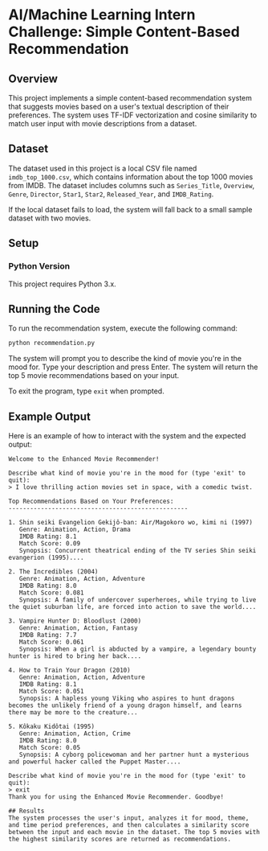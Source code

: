 # AI/Machine Learning Intern Challenge: Simple Content-Based Recommendation

## Overview
This project implements a simple content-based recommendation system that suggests movies based on a user's textual description of their preferences. The system uses TF-IDF vectorization and cosine similarity to match user input with movie descriptions from a dataset.

## Dataset
The dataset used in this project is a local CSV file named `imdb_top_1000.csv`, which contains information about the top 1000 movies from IMDB. The dataset includes columns such as `Series_Title`, `Overview`, `Genre`, `Director`, `Star1`, `Star2`, `Released_Year`, and `IMDB_Rating`.

If the local dataset fails to load, the system will fall back to a small sample dataset with two movies.

## Setup
### Python Version
This project requires Python 3.x.


## Running the Code
To run the recommendation system, execute the following command:

```bash
python recommendation.py
```

The system will prompt you to describe the kind of movie you're in the mood for. Type your description and press Enter. The system will return the top 5 movie recommendations based on your input.

To exit the program, type `exit` when prompted.

## Example Output
Here is an example of how to interact with the system and the expected output:

```
Welcome to the Enhanced Movie Recommender!

Describe what kind of movie you're in the mood for (type 'exit' to quit):
> I love thrilling action movies set in space, with a comedic twist.

Top Recommendations Based on Your Preferences:
--------------------------------------------------

1. Shin seiki Evangelion Gekijô-ban: Air/Magokoro wo, kimi ni (1997)
   Genre: Animation, Action, Drama
   IMDB Rating: 8.1
   Match Score: 0.09
   Synopsis: Concurrent theatrical ending of the TV series Shin seiki evangerion (1995)....

2. The Incredibles (2004)
   Genre: Animation, Action, Adventure
   IMDB Rating: 8.0
   Match Score: 0.081
   Synopsis: A family of undercover superheroes, while trying to live the quiet suburban life, are forced into action to save the world....

3. Vampire Hunter D: Bloodlust (2000)
   Genre: Animation, Action, Fantasy
   IMDB Rating: 7.7
   Match Score: 0.061
   Synopsis: When a girl is abducted by a vampire, a legendary bounty hunter is hired to bring her back....

4. How to Train Your Dragon (2010)
   Genre: Animation, Action, Adventure
   IMDB Rating: 8.1
   Match Score: 0.051
   Synopsis: A hapless young Viking who aspires to hunt dragons becomes the unlikely friend of a young dragon himself, and learns there may be more to the creature...

5. Kôkaku Kidôtai (1995)
   Genre: Animation, Action, Crime
   IMDB Rating: 8.0
   Match Score: 0.05
   Synopsis: A cyborg policewoman and her partner hunt a mysterious and powerful hacker called the Puppet Master....

Describe what kind of movie you're in the mood for (type 'exit' to quit):
> exit
Thank you for using the Enhanced Movie Recommender. Goodbye!

## Results
The system processes the user's input, analyzes it for mood, theme, and time period preferences, and then calculates a similarity score between the input and each movie in the dataset. The top 5 movies with the highest similarity scores are returned as recommendations.







